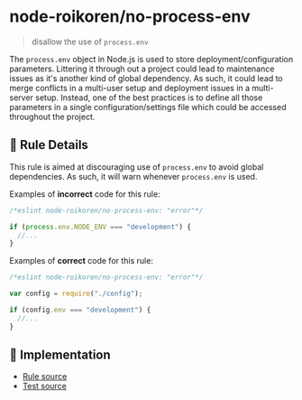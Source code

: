 # node-roikoren/no-process-env
> disallow the use of `process.env`

The `process.env` object in Node.js is used to store deployment/configuration parameters. Littering it through out a project could lead to maintenance issues as it's another kind of global dependency. As such, it could lead to merge conflicts in a multi-user setup and deployment issues in a multi-server setup. Instead, one of the best practices is to define all those parameters in a single configuration/settings file which could be accessed throughout the project.

## 📖 Rule Details

This rule is aimed at discouraging use of `process.env` to avoid global dependencies. As such, it will warn whenever `process.env` is used.

Examples of **incorrect** code for this rule:

```js
/*eslint node-roikoren/no-process-env: "error"*/

if (process.env.NODE_ENV === "development") {
  //...
}
```

Examples of **correct** code for this rule:

```js
/*eslint node-roikoren/no-process-env: "error"*/

var config = require("./config");

if (config.env === "development") {
  //...
}
```

## 🔎 Implementation

- [Rule source](https://github.com/roikoren755/eslint-plugin-node/blob/v3.0.1/src/rules/no-process-env.ts)
- [Test source](https://github.com/roikoren755/eslint-plugin-node/blob/v3.0.1/tests/src/rules/no-process-env.ts)
